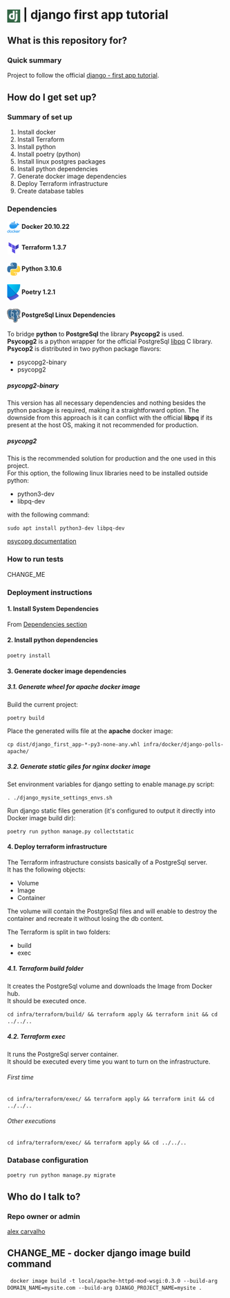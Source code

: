 # <img src="img/django.png" alt="django first app" width="30" style="vertical-align: middle;"> | django first app tutorial #

## What is this repository for? ##

### Quick summary

Project to follow the official [django - first app tutorial](https://docs.djangoproject.com/en/4.1/intro/tutorial01/).  

## How do I get set up? ##

### Summary of set up

1. Install docker  
2. Install Terraform  
3. Install python  
4. Install poetry (python)  
5. Install linux postgres packages
6. Install python dependencies  
7. Generate docker image dependencies  
8. Deploy Terraform infrastructure  
9. Create database tables  

### Dependencies

#### <img src="img/docker.png" alt="docker" width="30" style="vertical-align: middle;"> Docker 20.10.22

#### <img src="img/terraform-logo.png" alt="terraform" width="30" style="vertical-align: middle;"> Terraform 1.3.7

#### <img src="img/python.png" alt="python" width="30" style="vertical-align: middle;"> Python 3.10.6

#### <img src="img/poetry-python.svg" alt="poetry" width="30" style="vertical-align: middle;"> Poetry 1.2.1

#### <img src="img/postgresql.png" alt="postgres" width="30" style="vertical-align: middle;"> PostgreSql Linux Dependencies  

To bridge **python** to **PostgreSql** the library **Psycopg2** is used.  
**Psycopg2** is a python wrapper for the official PostgreSql 
[libpq](https://www.postgresql.org/docs/current/libpq.html) C library.  
**Psycop2** is distributed in two python package flavors:  
- psycopg2-binary
- psycopg2

##### psycopg2-binary
This version has all necessary dependencies and nothing besides the python
package is required, making it a straightforward option. 
The downside from this approach is it can conflict with the official **libpq** 
if its present at the host OS, making it not recommended for production.

##### psycopg2
This is the recommended solution for production 
and the one used in this project.  
For this option, the following linux libraries need to be installed outside 
python:
- python3-dev
- libpq-dev

with the following command:
```shell
sudo apt install python3-dev libpq-dev
```

[psycopg documentation](https://www.psycopg.org/docs/install.html)  

### How to run tests

CHANGE_ME  

### Deployment instructions

#### 1. Install System Dependencies

From [Dependencies section](#dependencies)

#### 2. Install python dependencies  

```shell
poetry install
```

#### 3. Generate docker image dependencies

##### 3.1. Generate wheel for apache docker image

Build the current project:  

````shell
poetry build
````

Place the generated wills file at the **apache** docker image:  

```shell
cp dist/django_first_app-*-py3-none-any.whl infra/docker/django-polls-apache/
```

##### 3.2. Generate static giles for nginx docker image

Set environment variables for django setting to enable manage.py script:  

```shell
. ./django_mysite_settings_envs.sh
```

Run django static files generation 
(it's configured to output it directly into Docker image build dir):  

```shell
poetry run python manage.py collectstatic
```

#### 4. Deploy terraform infrastructure  

The Terraform infrastructure consists basically of a PostgreSql server.  
It has the following objects:
- Volume
- Image
- Container

The volume will contain the PostgreSql files and will enable to destroy the 
container and recreate it without losing the db content.  

The Terraform is split in two folders:
- build
- exec

##### 4.1. Terraform build folder

It creates the PostgreSql volume and downloads the Image from Docker hub.  
It should be executed once.

```shell
cd infra/terraform/build/ && terraform apply && terraform init && cd ../../..
```

##### 4.2. Terraform exec

It runs the PostgreSql server container.  
It should be executed every time you want to turn on the infrastructure.

###### First time

```shell
cd infra/terraform/exec/ && terraform apply && terraform init && cd ../../..
```

###### Other executions

```shell
cd infra/terraform/exec/ && terraform apply && cd ../../..
```

### Database configuration

```shell
poetry run python manage.py migrate
```

## Who do I talk to? ##

### Repo owner or admin

[alex carvalho](mailto:alex.carvalho.data@gmail.com)  

## CHANGE_ME - docker django image build command
```shell
 docker image build -t local/apache-httpd-mod-wsgi:0.3.0 --build-arg DOMAIN_NAME=mysite.com --build-arg DJANGO_PROJECT_NAME=mysite .
```
